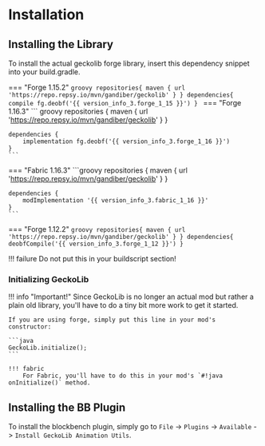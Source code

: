 # Installation
## Installing the Library
To install the actual geckolib forge library, insert this dependency snippet into your build.gradle. 

=== "Forge 1.15.2"
    ```groovy
    repositories{
        maven { url 'https://repo.repsy.io/mvn/gandiber/geckolib' }
    }
    dependencies{
        compile fg.deobf('{{ version_info_3.forge_1_15 }}')
    }
    ```
=== "Forge 1.16.3"
    ``` groovy
    repositories {
        maven { url 'https://repo.repsy.io/mvn/gandiber/geckolib' }
    }
    
    dependencies {
        implementation fg.deobf('{{ version_info_3.forge_1_16 }}')
    }
    ```
=== "Fabric 1.16.3"
    ```groovy
    repositories {
        maven { url 'https://repo.repsy.io/mvn/gandiber/geckolib' }
    }
    
    dependencies {
        modImplementation '{{ version_info_3.fabric_1_16 }}'
    }
    ```
=== "Forge 1.12.2"
    ```groovy
    repositories{
        maven { url 'https://repo.repsy.io/mvn/gandiber/geckolib' }
    }
    dependencies{
        deobfCompile('{{ version_info_3.forge_1_12 }}')
    }
    ```

!!! failure
    Do not put this in your buildscript section!
    
### Initializing GeckoLib

!!! info "Important!"
    Since GeckoLib is no longer an actual mod but rather a plain old library, you'll have to do a tiny bit more work to get it started.
    
    If you are using forge, simply put this line in your mod's constructor:
    
    ```java
    GeckoLib.initialize();
    ```
       
    !!! fabric
        For Fabric, you'll have to do this in your mod's `#!java onInitialize()` method.

## Installing the BB Plugin
To install the blockbench plugin, simply go to `File` -> `Plugins` -> `Available` -> `Install GeckoLib Animation Utils`.